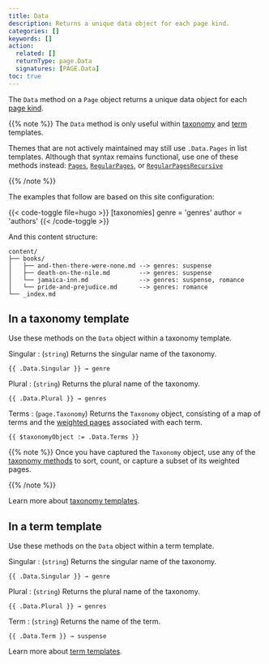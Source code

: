 ```yaml
---
title: Data
description: Returns a unique data object for each page kind.
categories: []
keywords: []
action:
  related: []
  returnType: page.Data
  signatures: [PAGE.Data]
toc: true
---
```


The `Data` method on a `Page` object returns a unique data object for each [page kind](g).

{{% note %}}
The `Data` method is only useful within [taxonomy](g) and [term](g) templates.

Themes that are not actively maintained may still use `.Data.Pages` in list templates. Although that syntax remains functional, use one of these methods instead: [`Pages`], [`RegularPages`], or [`RegularPagesRecursive`]

[`Pages`]: /methods/page/pages/
[`RegularPages`]: /methods/page/regularpages/
[`RegularPagesRecursive`]: /methods/page/regularpagesrecursive/
{{% /note %}}

The examples that follow are based on this site configuration:

{{< code-toggle file=hugo >}}
[taxonomies]
genre = 'genres'
author = 'authors'
{{< /code-toggle >}}

And this content structure:

```text
content/
├── books/
│   ├── and-then-there-were-none.md --> genres: suspense
│   ├── death-on-the-nile.md        --> genres: suspense
│   └── jamaica-inn.md              --> genres: suspense, romance
│   └── pride-and-prejudice.md      --> genres: romance
└── _index.md
```

## In a taxonomy template

Use these methods on the `Data` object within a taxonomy template.

Singular
: (`string`) Returns the singular name of the taxonomy.

```go-html-template
{{ .Data.Singular }} → genre
```

Plural
: (`string`) Returns the plural name of the taxonomy.

```go-html-template
{{ .Data.Plural }} → genres
```

Terms
: (`page.Taxonomy`) Returns the `Taxonomy` object, consisting of a map of terms and the [weighted pages](g) associated with each term.

```go-html-template
{{ $taxonomyObject := .Data.Terms }} 
```

{{% note %}}
Once you have captured the `Taxonomy` object, use any of the [taxonomy methods] to sort, count, or capture a subset of its weighted pages.

[taxonomy methods]: /methods/taxonomy/
{{% /note %}}

Learn more about [taxonomy templates].

## In a term template

Use these methods on the `Data` object within a term template.

Singular
: (`string`) Returns the singular name of the taxonomy.

```go-html-template
{{ .Data.Singular }} → genre
```

Plural
: (`string`) Returns the plural name of the taxonomy.

```go-html-template
{{ .Data.Plural }} → genres
```

Term
: (`string`) Returns the name of the term.

```go-html-template
{{ .Data.Term }} → suspense
```

Learn more about [term templates].

[taxonomy templates]: /templates/types/#taxonomy
[term templates]: /templates/types/#term
